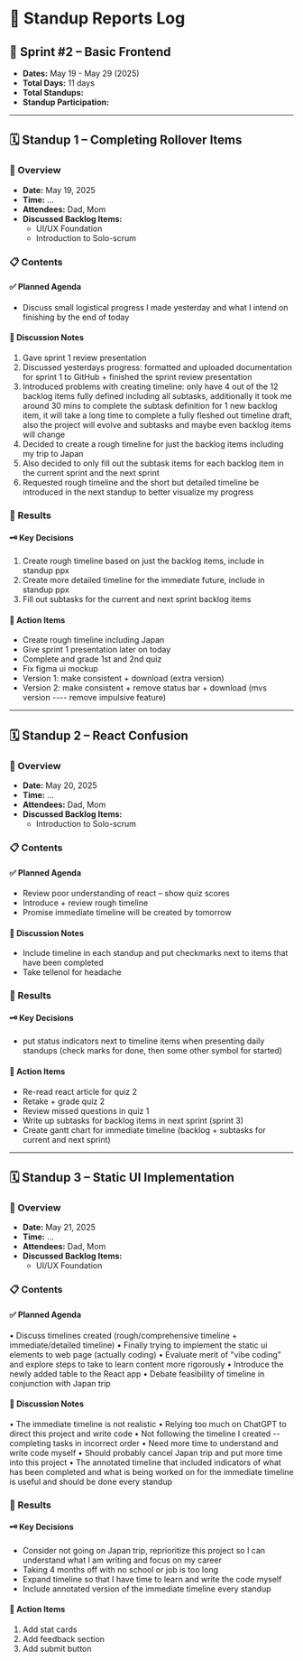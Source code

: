 # 🧭 Standup Reports Log

## 📅 Sprint #2 – Basic Frontend
* **Dates:** May 19 - May 29 (2025)
* **Total Days:** 11 days
* **Total Standups:**  
* **Standup Participation:**

---

## 🗓️ Standup 1 – Completing Rollover Items

### 🧾 Overview
* **Date:** May 19, 2025
* **Time:** ... 
* **Attendees:** Dad, Mom
* **Discussed Backlog Items:**  
  - UI/UX Foundation
  - Introduction to Solo-scrum

### 📋 Contents

#### ✅ Planned Agenda
- Discuss small logistical progress I made yesterday and what I intend on finishing by the end of today

#### 🧠 Discussion Notes
1. Gave sprint 1 review presentation
2. Discussed yesterdays progress: formatted and uploaded documentation for sprint 1 to GitHub + finished the sprint review presentation
3. Introduced problems with creating timeline: only have 4 out of the 12 backlog items fully defined including all subtasks, additionally it took me around 30 mins to complete the subtask definition for 1 new backlog item, it will take a long time to complete a fully fleshed out timeline draft, also the project will evolve and subtasks and maybe even backlog items will change
4. Decided to create a rough timeline for just the backlog items including my trip to Japan
5. Also decided to only fill out the subtask items for each backlog item in the current sprint and the next sprint
6. Requested rough timeline and the short but detailed timeline be introduced in the next standup to better visualize my progress

### 🧾 Results

#### 🗝️ Key Decisions
1. Create rough timeline based on just the backlog items, include in standup ppx
2. Create more detailed timeline for the immediate future, include in standup ppx
3. Fill out subtasks for the current and next sprint backlog items

#### 📌 Action Items
- Create rough timeline including Japan
- Give sprint 1 presentation later on today
- Complete and grade 1st and 2nd quiz
- Fix figma ui mockup
- Version 1: make consistent + download (extra version)
- Version 2: make consistent + remove status bar + download (mvs version ---- remove impulsive feature)

---

## 🗓️ Standup 2 – React Confusion

### 🧾 Overview
* **Date:** May 20, 2025
* **Time:** ...
* **Attendees:** Dad, Mom
* **Discussed Backlog Items:**  
  - Introduction to Solo-scrum

### 📋 Contents

#### ✅ Planned Agenda
- Review poor understanding of react – show quiz scores
- Introduce + review rough timeline
- Promise immediate timeline will be created by tomorrow

#### 🧠 Discussion Notes
- Include timeline in each standup and put checkmarks next to items that have been completed
- Take tellenol for headache

### 🧾 Results

#### 🗝️ Key Decisions
- put status indicators next to timeline items when presenting daily standups (check marks for done, then some other symbol for started)

#### 📌 Action Items
- Re-read react article for quiz 2
- Retake + grade quiz 2
- Review missed questions in quiz 1
- Write up subtasks for backlog items in next sprint (sprint 3)
- Create gantt chart for immediate timeline (backlog + subtasks for current and next sprint)

---

## 🗓️ Standup 3 – Static UI Implementation

### 🧾 Overview
* **Date:** May 21, 2025
* **Time:** ...
* **Attendees:** Dad, Mom
* **Discussed Backlog Items:**  
  - UI/UX Foundation

### 📋 Contents

#### ✅ Planned Agenda
• Discuss timelines created (rough/comprehensive timeline + immediate/detailed timeline)
• Finally trying to implement the static ui elements to web page (actually coding)
• Evaluate merit of "vibe coding" and explore steps to take to learn content more rigorously
• Introduce the newly added table to the React app
• Debate feasibility of timeline in conjunction with Japan trip

#### 🧠 Discussion Notes
• The immediate timeline is not realistic
• Relying too much on ChatGPT to direct this project and write code
• Not following the timeline I created -- completing tasks in incorrect order
• Need more time to understand and write code myself
• Should probably cancel Japan trip and put more time into this project
• The annotated timeline that included indicators of what has been completed and what is being worked on for the immediate timeline is useful and should be done every standup

### 🧾 Results

#### 🗝️ Key Decisions
- Consider not going on Japan trip, reprioritize this project so I can understand what I am writing and focus on my career
- Taking 4 months off with no school or job is too long
- Expand timeline so that I have time to learn and write the code myself
- Include annotated version of the immediate timeline every standup

#### 📌 Action Items
1. Add stat cards
2. Add feedback section
3. Add submit button